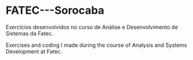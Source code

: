 # FATEC---Sorocaba
Exercícios desenvolvidos no curso de Análise e Desenvolvimento de Sistemas da Fatec.

Exercises and coding I made during the course of Analysis and Systems Development at Fatec.
